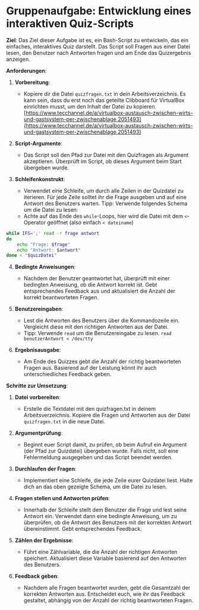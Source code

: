 # Gruppenaufgabe: Entwicklung eines interaktiven Quiz-Scripts

**Ziel**: Das Ziel dieser Aufgabe ist es, ein Bash-Script zu entwickeln, das ein einfaches, interaktives Quiz darstellt. Das Script soll Fragen aus einer Datei lesen, den Benutzer nach Antworten fragen und am Ende das Quizergebnis anzeigen.

**Anforderungen**:

1. **Vorbereitung**:
   - Kopiere dir die Datei `quizfragen.txt` in dein Arbeitsverzeichnis. Es kann sein, dass du erst noch das geteilte Clibboard für VirtualBox einrichten musst, um den Inhalt der Datei zu kopieren. [https://www.tecchannel.de/a/virtualbox-austausch-zwischen-wirts-und-gastsystem-per-zwischenablage,2051493](https://www.tecchannel.de/a/virtualbox-austausch-zwischen-wirts-und-gastsystem-per-zwischenablage,2051493)

2. **Script-Argumente**:
   - Das Script soll den Pfad zur Datei mit den Quizfragen als Argument akzeptieren. Überprüft im Script, ob dieses Argument beim Start übergeben wurde.

3. **Schleifenkonstrukt**:
   - Verwendet eine Schleife, um durch alle Zeilen in der Quizdatei zu iterieren. Für jede Zeile solltet ihr die Frage ausgeben und auf eine Antwort des Benutzers warten.
   Tipp: Verwende folgendes Schema um die Datei zu lesen:
   - Achte auf das Ende des `while`-Loops, hier wird die Datei mit dem `<`-Operator geöffnet (also einfach `< dateiname`)

```bash
while IFS=';' read -r frage antwort
do
    echo "Frage: $frage"
    echo "Antwort: $antwort"
done < "$quizDatei"
```

4. **Bedingte Anweisungen**:
   - Nachdem der Benutzer geantwortet hat, überprüft mit einer bedingten Anweisung, ob die Antwort korrekt ist. Gebt entsprechendes Feedback aus und aktualisiert die Anzahl der korrekt beantworteten Fragen.

5. **Benutzereingaben**:
   - Lest die Antworten des Benutzers über die Kommandozeile ein. Vergleicht diese mit den richtigen Antworten aus der Datei.
   - Tipp: Verwende `read` um die Benutzereingabe zu lesen.
    `read benutzerAntwort < /dev/tty`

6. **Ergebnisausgabe**:
   - Am Ende des Quizzes gebt die Anzahl der richtig beantworteten Fragen aus. Basierend auf der Leistung könnt ihr auch unterschiedliches Feedback geben.

**Schritte zur Umsetzung**:

1. **Datei vorbereiten**:
   - Erstelle die Textdatei mit den quizfragen.txt in deinem Arbeitsverzeichnis. Kopiere die Fragen und Antworten aus der Datei `quizfragen.txt` in die neue Datei.

2. **Argumentprüfung**:
   - Beginnt euer Script damit, zu prüfen, ob beim Aufruf ein Argument (der Pfad zur Quizdatei) übergeben wurde. Falls nicht, soll eine Fehlermeldung ausgegeben und das Script beendet werden.

3. **Durchlaufen der Fragen**:
   - Implementiert eine Schleife, die jede Zeile eurer Quizdatei liest. Halte dich an das oben gezeigte Schema, um die Datei zu lesen.

4. **Fragen stellen und Antworten prüfen**:
   - Innerhalb der Schleife stellt dem Benutzer die Frage und lest seine Antwort ein. Verwendet dann eine bedingte Anweisung, um zu überprüfen, ob die Antwort des Benutzers mit der korrekten Antwort übereinstimmt. Gebt entsprechendes Feedback.

5. **Zählen der Ergebnisse**:
   - Führt eine Zählvariable, die die Anzahl der richtigen Antworten speichert. Aktualisiert diese Variable basierend auf den Antworten des Benutzers.

6. **Feedback geben**:
   - Nachdem alle Fragen beantwortet wurden, gebt die Gesamtzahl der korrekten Antworten aus. Entscheidet euch, wie ihr das Feedback gestaltet, abhängig von der Anzahl der richtig beantworteten Fragen.
